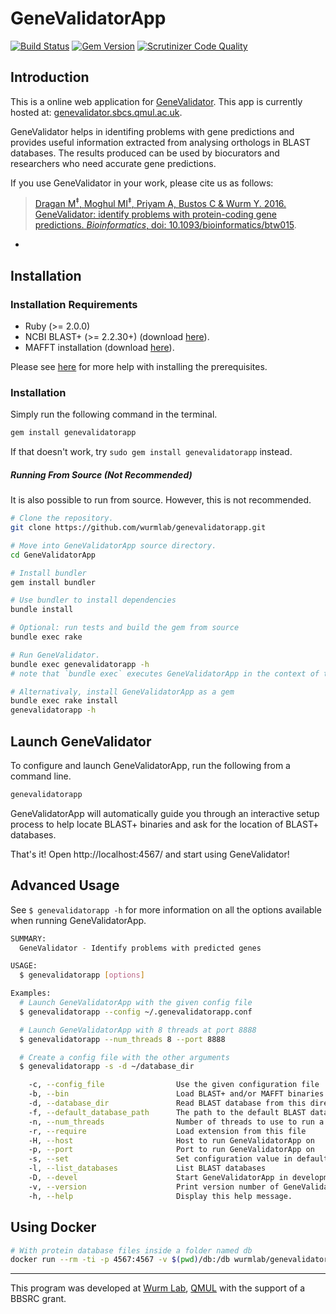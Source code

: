 # GeneValidatorApp
[![Build Status](https://travis-ci.org/wurmlab/genevalidatorapp.svg?branch=master)](https://travis-ci.org/wurmlab/genevalidatorapp)
[![Gem Version](https://badge.fury.io/rb/genevalidatorapp.svg)](http://badge.fury.io/rb/genevalidatorapp)
[![Scrutinizer Code Quality](https://scrutinizer-ci.com/g/wurmlab/genevalidatorapp/badges/quality-score.png?b=master)](https://scrutinizer-ci.com/g/wurmlab/genevalidatorapp/?branch=master)







## Introduction

This is a online web application for [GeneValidator](https://github.com/wurmlab/genevalidator). This app is currently hosted at: [genevalidator.sbcs.qmul.ac.uk](http://genevalidator.sbcs.qmul.ac.uk).

GeneValidator helps in identifing problems with gene predictions and provides useful information extracted from analysing orthologs in BLAST databases. The results produced can be used by biocurators and researchers who need accurate gene predictions.

If you use GeneValidator in your work, please cite us as follows:
> [Dragan M<sup>&Dagger;</sup>, Moghul MI<sup>&Dagger;</sup>, Priyam A, Bustos C & Wurm Y. 2016. GeneValidator: identify problems with protein-coding gene predictions. <em>Bioinformatics</em>, doi: 10.1093/bioinformatics/btw015](http://bioinformatics.oxfordjournals.org/content/early/2016/01/18/bioinformatics.btw015).






-
## Installation
### Installation Requirements
* Ruby (>= 2.0.0)
* NCBI BLAST+ (>= 2.2.30+) (download [here](http://blast.ncbi.nlm.nih.gov/Blast.cgi?PAGE_TYPE=BlastDocs&DOC_TYPE=Download)).
* MAFFT installation (download [here](http://mafft.cbrc.jp/alignment/software/)).

Please see [here](https://gist.github.com/IsmailM/b783e8a06565197084e6) for more help with installing the prerequisites.

### Installation
Simply run the following command in the terminal.

```bash
gem install genevalidatorapp
```

If that doesn't work, try `sudo gem install genevalidatorapp` instead.

##### Running From Source (Not Recommended)
It is also possible to run from source. However, this is not recommended.

```bash
# Clone the repository.
git clone https://github.com/wurmlab/genevalidatorapp.git

# Move into GeneValidatorApp source directory.
cd GeneValidatorApp

# Install bundler
gem install bundler

# Use bundler to install dependencies
bundle install

# Optional: run tests and build the gem from source
bundle exec rake

# Run GeneValidator.
bundle exec genevalidatorapp -h
# note that `bundle exec` executes GeneValidatorApp in the context of the bundle

# Alternativaly, install GeneValidatorApp as a gem
bundle exec rake install
genevalidatorapp -h
```




## Launch GeneValidator

To configure and launch GeneValidatorApp, run the following from a command line.

```bash
genevalidatorapp
```

GeneValidatorApp will automatically guide you through an interactive setup process to help locate BLAST+ binaries and ask for the location of BLAST+ databases.

That's it! Open http://localhost:4567/ and start using GeneValidator!






## Advanced Usage

See `$ genevalidatorapp -h` for more information on all the options available when running GeneValidatorApp.

```bash
SUMMARY:
  GeneValidator - Identify problems with predicted genes

USAGE:
  $ genevalidatorapp [options]

Examples:
  # Launch GeneValidatorApp with the given config file
  $ genevalidatorapp --config ~/.genevalidatorapp.conf

  # Launch GeneValidatorApp with 8 threads at port 8888
  $ genevalidatorapp --num_threads 8 --port 8888

  # Create a config file with the other arguments
  $ genevalidatorapp -s -d ~/database_dir

    -c, --config_file                Use the given configuration file
    -b, --bin                        Load BLAST+ and/or MAFFT binaries from this directory
    -d, --database_dir               Read BLAST database from this directory
    -f, --default_database_path      The path to the default BLAST database
    -n, --num_threads                Number of threads to use to run a BLAST search
    -r, --require                    Load extension from this file
    -H, --host                       Host to run GeneValidatorApp on
    -p, --port                       Port to run GeneValidatorApp on
    -s, --set                        Set configuration value in default or given config file
    -l, --list_databases             List BLAST databases
    -D, --devel                      Start GeneValidatorApp in development mode
    -v, --version                    Print version number of GeneValidatorApp that will be loaded
    -h, --help                       Display this help message.
```


## Using Docker
```bash
# With protein database files inside a folder named db
docker run --rm -ti -p 4567:4567 -v $(pwd)/db:/db wurmlab/genevalidator
```

<hr>

This program was developed at [Wurm Lab](https://wurmlab.github.io), [QMUL](http://sbcs.qmul.ac.uk) with the support of a BBSRC grant.
